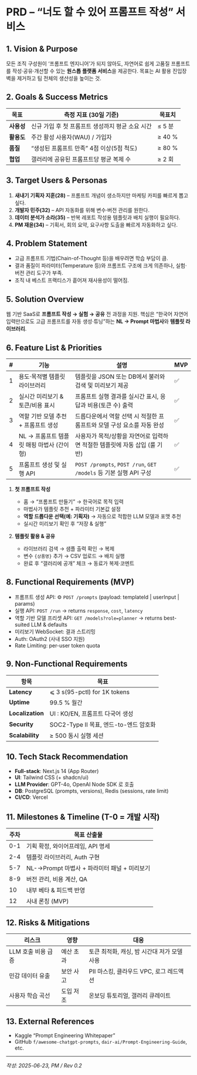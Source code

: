 # PRD – “너도 할 수 있어 프롬프트 작성” 서비스

## 1. Vision & Purpose

모든 조직 구성원이 ‘프롬프트 엔지니어’가 되지 않아도, 자연어로 쉽게 고품질 프롬프트를 작성·공유·개선할 수 있는 **원스톱 플랫폼 서비스**을 제공한다. 목표는 AI 활용 진입장벽을 제거하고 팀 전체의 생산성을 높이는 것.

## 2. Goals & Success Metrics

| 목표      | 측정 지표 (30일 기준)               | 목표치    |
| ------- | ---------------------------- | ------ |
| **사용성** | 신규 가입 후 첫 프롬프트 생성까지 평균 소요 시간 | ≤ 5 분  |
| **활용도** | 주간 활성 사용자(WAU) / 가입자         | ≥ 40 % |
| **품질**  | “생성된 프롬프트 만족” 4점 이상(5점 척도)   | ≥ 80 % |
| **협업**  | 갤러리에 공유된 프롬프트당 평균 복제 수       | ≥ 2 회  |

## 3. Target Users & Personas

1. **새내기 기획자 지훈(28)** – 프롬프트 개념이 생소하지만 마케팅 카피를 빠르게 뽑고 싶다.
2. **개발자 민주(32)** – API 자동화를 위해 변수·버전 관리를 원한다.
3. **데이터 분석가 소라(35)** – 반복 레포트 작성용 템플릿과 배치 실행이 필요하다.
4. **PM 재윤(34)** – 기획서, 회의 요약, 요구사항 도출을 빠르게 자동화하고 싶다.

## 4. Problem Statement

- 고급 프롬프트 기법(Chain-of-Thought 등)을 배우려면 학습 부담이 큼.
- 결과 품질이 파라미터(Temperature 등)와 프롬프트 구조에 크게 의존하나, 실험·버전 관리 도구가 부족.
- 조직 내 베스트 프랙티스가 흩어져 재사용성이 떨어짐.

## 5. Solution Overview

웹 기반 SaaS로 **프롬프트 작성 → 실험 → 공유** 전 과정을 지원.
핵심은 “한국어 자연어 입력만으로도 고급 프롬프트를 자동 생성·튜닝”하는 **NL → Prompt 마법사**와 **템플릿 라이브러리**.

## 6. Feature List & Priorities

| #  | 기능                             | 설명                                                                 | MVP |
|----|----------------------------------|----------------------------------------------------------------------|-----|
| 1  | 용도·목적별 템플릿 라이브러리              | 템플릿을 JSON 또는 DB에서 불러와 검색 및 미리보기 제공                             | ✅  |
| 2  | 실시간 미리보기 & 토큰/비용 표시          | 프롬프트 실행 결과를 실시간 표시, 응답과 비용(토큰 수) 출력                         | ✅  |
| 3  | 역할 기반 모델 추천 + 프롬프트 생성        | 드롭다운에서 역할 선택 시 적절한 프롬프트와 모델 구성 요소를 자동 완성                  | ✅  |
| 4  | NL → 프롬프트 템플릿 매핑 마법사 (간이형) | 사용자가 목적/상황을 자연어로 입력하면 적절한 템플릿에 자동 삽입 (룰 기반)           | ✅  |
| 5  | 프롬프트 생성 및 실행 API                | `POST /prompts`, `POST /run`, `GET /models` 등 기본 실행 API 구성 | ✅  |


1. **첫 프롬프트 작성**

   - 홈 → “프롬프트 만들기” → 한국어로 목적 입력
   - 마법사가 템플릿 추천 + 파라미터 기본값 설정
   - **역할 드롭다운 선택(예: 기획자)** → 자동으로 적합한 LLM 모델과 포맷 추천
   - 실시간 미리보기 확인 후 “저장 & 실행”

2. **템플릿 활용 & 공유**

   - 라이브러리 검색 → 샘플 출력 확인 → 복제
   - 변수 `{상품명}` 추가 → CSV 업로드 → 배치 실행
   - 완료 후 “갤러리에 공개” 체크 → 동료가 복제·코멘트

## 8. Functional Requirements (MVP)

- 프롬프트 생성 API: ⚙️ `POST /prompts` (payload: templateId | userInput | params)
- 실행 API: `POST /run` → returns `response`, `cost`, `latency`
- 역할 기반 모델 프리셋 API: `GET /models?role=planner` → returns best-suited LLM & defaults
- 미리보기 WebSocket: 결과 스트리밍
- Auth: OAuth2 (사내 SSO 지원)
- Rate Limiting: per-user token quota

## 9. Non-Functional Requirements

| 항목               | 목표                            |
| ---------------- | ----------------------------- |
| **Latency**      | ⩽ 3 s(95-pctl) for 1K tokens  |
| **Uptime**       | 99.5 % 월간                     |
| **Localization** | UI : KO/EN, 프롬프트 다국어 생성       |
| **Security**     | SOC2-Type II 목표, 엔드-to-엔드 암호화 |
| **Scalability**  | ≥ 500 동시 실행 세션                |

## 10. Tech Stack Recommendation

- **Full-stack**: Next.js 14 (App Router)
- **UI**: Tailwind CSS (+ shadcn/ui)
- **LLM Provider**: GPT-4o, OpenAI Node SDK 로 호출
- **DB**: PostgreSQL (prompts, versions), Redis (sessions, rate limit)
- **CI/CD**: Vercel

## 11. Milestones & Timeline (T-0 = 개발 시작)

| 주차  | 목표 산출물                          |
| --- | ------------------------------- |
| 0-1 | 기획 확정, 와이어프레임, API 명세           |
| 2-4 | 템플릿 라이브러리, Auth 구현              |
| 5-7 | NL-→Prompt 마법사 + 파라미터 패널 + 미리보기 |
| 8-9 | 버전 관리, 비용 계산, QA                |
| 10  | 내부 베타 & 피드백 반영                  |
| 12  | 사내 론칭 (MVP)                     |

## 12. Risks & Mitigations

| 리스크          | 영향    | 대응                         |
| ------------ | ----- | -------------------------- |
| LLM 호출 비용 급증 | 예산 초과 | 토큰 최적화, 캐싱, 밤 시간대 저가 모델 사용 |
| 민감 데이터 유출    | 보안 사고 | PII 마스킹, 클라우드 VPC, 로그 레드액션 |
| 사용자 학습 곡선    | 도입 저조 | 온보딩 튜토리얼, 갤러리 큐레이트         |

## 13. External References

- Kaggle “Prompt Engineering Whitepaper”
- GitHub `f/awesome-chatgpt-prompts`, `dair-ai/Prompt-Engineering-Guide`, etc.

---

*작성: 2025-06-23, PM / Rev 0.2*

